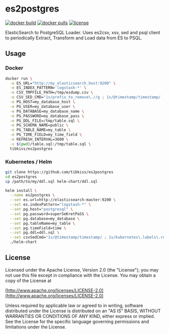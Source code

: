 # es2postgres

[![docker build](https://img.shields.io/docker/cloud/build/tibkiss/es2postgres.svg)](https://hub.docker.com/r/tibkiss/es2postgres)
[![docker pulls](https://img.shields.io/docker/pulls/tibkiss/es2postgres.svg)](https://hub.docker.com/r/tibkiss/es2postgres)
[![license](https://img.shields.io/badge/License-Apache%202.0-blue.svg)](https://www.apache.org/licenses/LICENSE-2.0)

ElasticSearch to PostgreSQL Loader.
Uses es2csv, xsv, sed and psql client to periodically Extract, Transform and Load data from ES to PSQL.

## Usage

### Docker
```bash
docker run \
  -e ES_URL="http://my_elasticsearch_host:9200" \
  -e ES_INDEX_PATTERN='logstash-*' \
  -e CSV_TMPFILE_PATH=/tmp/esdump.csv \
  -e CSV_SED_CMD="1s/prefix_to_remove\.//g ; 1s/@timestamp/timestamp/ ; 1s/kubernetes\.labels\.release/my_instance/ " \
  -e PG_HOST=my_database_host \
  -e PG_USER=my_database_user \
  -e PG_DATABASE=my_database_name \
  -e PG_PASSWORD=my_database_pass \
  -e PG_DDL_FILE=/tmp/table.sql \
  -e PG_SCHEMA_NAME=public \
  -e PG_TABLE_NAME=my_table \
  -e PG_TIME_FIELD=my_time_field \
  -e REFRESH_INTERVAL=3600 \
  -v $(pwd)/table.sql:/tmp/table.sql \
  tibkiss/es2postgres
```

### Kubernetes / Helm
```bash
git clone https://github.com/tibkiss/es2postgres
cd es2postgres
cp /path/to/my/ddl.sql helm-chart/ddl.sql

helm install \
  --name es2postgres \
  --set es.url=http://elasticsearch-master:9200 \
  --set es.indexPattern="logstash-*" \
  --set pg.host="postgresql" \
  --set pg.password=superSeKretPaSS \
  --set pg.database=my_database \
  --set pg.tableName=my_table \
  --set pg.timeField=time \
  --set pg.ddl=ddl.sql \
  --set csvSedCmd="1s/@timestamp/timestamp/ ; 1s/kubernetes\.labels\.release/my_instance/ " \
  ./helm-chart
```


## License
Licensed under the Apache License, Version 2.0 (the "License");
you may not use this file except in compliance with the License.
You may obtain a copy of the License at

[http://www.apache.org/licenses/LICENSE-2.0](http://www.apache.org/licenses/LICENSE-2.0)

Unless required by applicable law or agreed to in writing, software
distributed under the License is distributed on an "AS IS" BASIS,
WITHOUT WARRANTIES OR CONDITIONS OF ANY KIND, either express or implied.
See the License for the specific language governing permissions and
limitations under the License.

